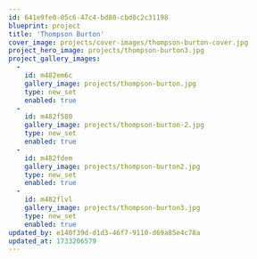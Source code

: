 ```yaml
---
id: 641e9fe0-05c6-47c4-bd80-cbd8c2c31198
blueprint: project
title: 'Thompson Burton'
cover_image: projects/cover-images/thompson-burton-cover.jpg
project_hero_image: projects/thompson-burton3.jpg
project_gallery_images:
  -
    id: m482em6c
    gallery_image: projects/thompson-burton.jpg
    type: new_set
    enabled: true
  -
    id: m482f580
    gallery_image: projects/thompson-burton-2.jpg
    type: new_set
    enabled: true
  -
    id: m482fdem
    gallery_image: projects/thompson-burton2.jpg
    type: new_set
    enabled: true
  -
    id: m482flvl
    gallery_image: projects/thompson-burton3.jpg
    type: new_set
    enabled: true
updated_by: e140f39d-d1d3-46f7-9110-d69a85e4c78a
updated_at: 1733206579
---
```

